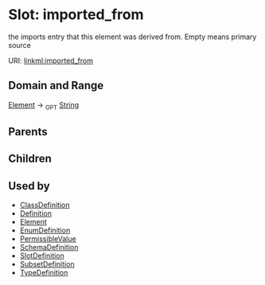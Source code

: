 
# Slot: imported_from


the imports entry that this element was derived from.  Empty means primary source

URI: [linkml:imported_from](https://w3id.org/linkml/imported_from)


## Domain and Range

[Element](Element.md) ->  <sub>OPT</sub>
 [String](String.md)

## Parents


## Children


## Used by

 * [ClassDefinition](ClassDefinition.md)
 * [Definition](Definition.md)
 * [Element](Element.md)
 * [EnumDefinition](EnumDefinition.md)
 * [PermissibleValue](PermissibleValue.md)
 * [SchemaDefinition](SchemaDefinition.md)
 * [SlotDefinition](SlotDefinition.md)
 * [SubsetDefinition](SubsetDefinition.md)
 * [TypeDefinition](TypeDefinition.md)
